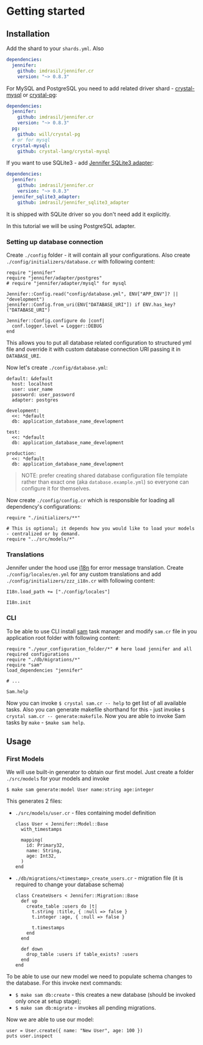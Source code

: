 # Getting started

## Installation

Add the shard to your `shards.yml`. Also

```yml
dependencies:
  jennifer:
    github: imdrasil/jennifer.cr
    version: "~> 0.8.3"
```

For MySQL and PostgreSQL you need to add related driver shard - [crystal-mysql](https://github.com/crystal-lang/crystal-mysql) or [crystal-pg](https://github.com/will/crystal-pg):

```yml
dependencies:
  jennifer:
    github: imdrasil/jennifer.cr
    version: "~> 0.8.3"
  pg:
    github: will/crystal-pg
  # or for mysql
  crystal-mysql:
    github: crystal-lang/crystal-mysql
```

If you want to use SQLite3 - add [Jennifer SQLite3 adapter](https://github.com/imdrasil/jennifer_sqlite3_adapter):

```yml
dependencies:
  jennifer:
    github: imdrasil/jennifer.cr
    version: "~> 0.8.3"
  jennifer_sqlite3_adapter:
    github: imdrasil/jennifer_sqlite3_adapter
```

It is shipped with SQLite driver so you don't need add it explicitly.

In this tutorial we will be using PostgreSQL adapter.

### Setting up database connection

Create `./config` folder - it will contain all your configurations. Also create `./config/initializers/database.cr` with following content:

```crystal
require "jennifer"
require "jennifer/adapter/postgres"
# require "jennifer/adapter/mysql" for mysql

Jennifer::Config.read("config/database.yml", ENV["APP_ENV"]? || "development")
jennifer::Config.from_uri(ENV["DATABASE_URI"]) if ENV.has_key?("DATABASE_URI")

Jennifer::Config.configure do |conf|
  conf.logger.level = Logger::DEBUG
end
```

This allows you to put all database related configuration to structured yml file and override it with custom database connection URI passing it in `DATABASE_URI`.

Now let's create `./config/database.yml`:

```crystal
default: &default
  host: localhost
  user: user_name
  password: user_password
  adapter: postgres

development:
  <<: *default
  db: application_database_name_development

test:
  <<: *default
  db: application_database_name_development

production:
  <<: *default
  db: application_database_name_development
```

> NOTE: prefer creating shared database configuration file template rather than exact one (aka `database.example.yml`) so everyone can configure it for themselves.

Now create `./config/config.cr` which is responsible for loading all dependency's configurations:

```crystal
require "./initializers/**"

# This is optional; it depends how you would like to load your models - centralized or by demand.
require "../src/models/*"
```

### Translations

Jennifer under the hood use [i18n](https://github.com/TechMagister/i18n.cr) for error message translation. Create `./config/locales/en.yml` for any custom translations and add `./config/initializers/zzz_i18n.cr` with following content:

```crystal
I18n.load_path += ["./config/locales"]

I18n.init
```

### CLI

To be able to use CLI install [sam](https://github.com/imdrasil/sam.cr) task manager and modify `sam.cr` file in you application root folder with following content:

```crystal
require "./your_configuration_folder/*" # here load jennifer and all required configurations
require "./db/migrations/*"
require "sam"
load_dependencies "jennifer"

# ...

Sam.help
```

Now you can invoke `$ crystal sam.cr -- help` to get list of all available tasks. Also you can generate makefile shorthand for this - just invoke `$ crystal sam.cr -- generate:makefile`. Now you are able to invoke Sam tasks by `make` - `$make sam help`.

## Usage

### First Models

We will use built-in generator to obtain our first model. Just create a folder `./src/models` for your models and invoke

```
$ make sam generate:model User name:string age:integer
```

This generates 2 files:

* `./src/models/user.cr` - files containing model definition

  ```crystal
  class User < Jennifer::Model::Base
    with_timestamps

    mapping(
      id: Primary32,
      name: String,
      age: Int32,
    )
  end
  ```
* `./db/migrations/<timestamp>_create_users.cr` - migration file (it is required to change your database schema)

  ```crystal
  class CreateUsers < Jennifer::Migration::Base
    def up
      create_table :users do |t|
        t.string :title, { :null => false }
        t.integer :age, { :null => false }

        t.timestamps
      end
    end

    def down
      drop_table :users if table_exists? :users
    end
  end
  ```

To be able to use our new model we need to populate schema changes to the database. For this invoke next commands:

* `$ make sam db:create` - this creates a new database (should be invoked only once at setup stage);
* `$ make sam db:migrate` - invokes all pending migrations.

Now we are able to use our model:

```crystal
user = User.create({ name: "New User", age: 100 })
puts user.inspect
```
